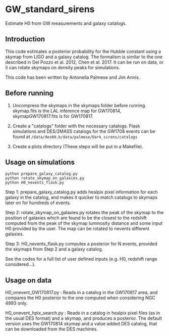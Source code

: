 # GW_standard_sirens
Estimate H0 from GW measurements and galaxy catalogs.

## Introduction

This code estimates a posterior probability for the Hubble constant using a skymap from LIGO and a galaxy catalog. The formalism is similar to the one described in Del Pozzo et al. 2012, Chen et al. 2017. It can be run on data, or it can rotate skymaps on density peaks for simulations.

This code has been written by Antonella Palmese and Jim Annis.

## Before running 

1. Uncompress the skymaps in the skymaps folder before running. skymap.fits is the LAL inference map for GW170814, skymapGW170817.fits is for GW170817.

2. Create a "catalogs" folder with the necessary catalogs. Flask simulations and DES/2MASS catalogs for the GW1708 events can be found at ```/data/des60.b/data/palmese/Dark_sirens/catalogs```

3. Create a plots directory (These steps will be put in a Makefile).

## Usage on simulations

```
python prepare_galaxy_catalog.py
python rotate_skymap_on_galaxies.py
python H0_nevents_flask.py
```

Step 1: prepare_galaxy_catalog.py adds healpix pixel information for each galaxy in the catalog, and makes it quicker to match catalogs to skymaps later on for hundreds of events.

Step 2: rotate_skymap_on_galaxies.py rotates the peak of the skymap to the position of galaxies which are found to be the closest to the redshift computed from the peak of the skymap luminosity distance and some input H0 provided by the user. The map can be rotated to nevents different galaxies. 

Step 3: H0_nevents_flask.py computes a posterior for N events, provided the skymaps from Step 2 and a galaxy catalog.

See the codes for a full list of user defined inputs (e.g. H0, redshift range considered...).

## Usage on data

H0_onevent_GW170817.py : Reads in a catalog in the GW170817 area, and compares the H0 posterior to the one computed when considering NGC 4993 only.

H0_onevent_hpix_search.py  : Reads in a catalog in healpix pixel files (as in the usual DES format) and a skymap, and produces a posterior. The default version uses the GW170814 skymap and a value added DES catalog, that can be downloaded from the DES machines.
